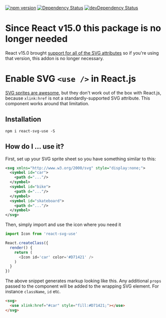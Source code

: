 [![npm version](https://badge.fury.io/js/react-svg-use.svg)](https://badge.fury.io/js/react-svg-use) 
[![Dependency Status](https://david-dm.org/ahrengot/react-svg-use.svg)](https://david-dm.org/ahrengot/react-svg-use)
[![devDependency Status](https://david-dm.org/ahrengot/react-svg-use/dev-status.svg)](https://david-dm.org/ahrengot/react-svg-use#info=devDependencies)

# Since React v15.0 this package is no longer needed
React v15.0 brought [support for all of the SVG attributes](https://github.com/facebook/react/pull/6243) so if you're using that version, this addon is no longer necessary.

# Enable SVG `<use />` in React.js

[SVG sprites are awesome](https://css-tricks.com/svg-sprites-use-better-icon-fonts/), but they don't work out of the box with React.js, because `xlink:href` is not a standardly-supported SVG attribute. This component works around that limitation.

## Installation
`npm i react-svg-use -S`

## How do I ... use it?
First, set up your SVG sprite sheet so you have something similar to this:

```xml
<svg xmlns="http://www.w3.org/2000/svg" style="display:none;">
  <symbol id="car">
    <path d="..."/>
  </symbol>
  <symbol id="bike">
    <path d="..."/>
  </symbol>
  <symbol id="skateboard">
    <path d="..."/>
  </symbol>
</svg>
```

Then, simply import and use the icon where you need it

```JavaScript
import Icon from 'react-svg-use'

React.createClass({
  render() {
    return (
      <Icon id='car' color='#D71421' />
    )
  }
})
```

The above snippet generates markup looking like this. Any additional `props` passed to the component will be added to the wrapping SVG element. For instance `className`, `id` etc.

```html
<svg>
  <use xlink:href="#car" style="fill:#D71421;"></use>
</svg>
```
